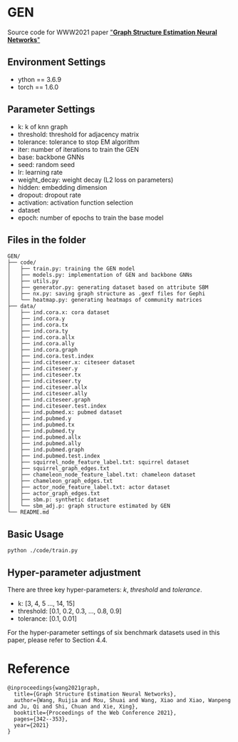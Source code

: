# GEN

Source code for WWW2021 paper ["**Graph Structure Estimation Neural Networks**"](https://doi.org/10.1145/3442381.3449952)



## Environment Settings

* ython == 3.6.9
* torch == 1.6.0



## Parameter Settings

- k: k of knn graph
- threshold: threshold for adjacency matrix
- tolerance: tolerance to stop EM algorithm
- iter: number of iterations to train the GEN
- base: backbone GNNs
- seed: random seed
- lr: learning rate
- weight_decay: weight decay (L2 loss on parameters)
- hidden: embedding dimension
- dropout: dropout rate
- activation: activation function selection
- dataset
- epoch: number of epochs to train the base model



## Files in the folder

~~~~
GEN/
├── code/
│   ├── train.py: training the GEN model
│   ├── models.py: implementation of GEN and backbone GNNs
│   ├── utils.py
│   ├── generator.py: generating dataset based on attribute SBM
│   ├── nx.py: saving graph structure as .gexf files for Gephi
│   └── heatmap.py: generating heatmaps of community matrices
├── data/
│   ├── ind.cora.x: cora dataset
│   ├── ind.cora.y
│   ├── ind.cora.tx
│   ├── ind.cora.ty
│   ├── ind.cora.allx
│   ├── ind.cora.ally
│   ├── ind.cora.graph
│   ├── ind.cora.test.index
│   ├── ind.citeseer.x: citeseer dataset
│   ├── ind.citeseer.y
│   ├── ind.citeseer.tx
│   ├── ind.citeseer.ty
│   ├── ind.citeseer.allx
│   ├── ind.citeseer.ally
│   ├── ind.citeseer.graph
│   ├── ind.citeseer.test.index
│   ├── ind.pubmed.x: pubmed dataset
│   ├── ind.pubmed.y
│   ├── ind.pubmed.tx
│   ├── ind.pubmed.ty
│   ├── ind.pubmed.allx
│   ├── ind.pubmed.ally
│   ├── ind.pubmed.graph
│   ├── ind.pubmed.test.index
│   ├── squirrel_node_feature_label.txt: squirrel dataset
│   ├── squirrel_graph_edges.txt
│   ├── chameleon_node_feature_label.txt: chameleon dataset
│   ├── chameleon_graph_edges.txt
│   ├── actor_node_feature_label.txt: actor dataset
│   ├── actor_graph_edges.txt
│   ├── sbm.p: synthetic dataset
│   └── sbm_adj.p: graph structure estimated by GEN
└── README.md
~~~~



## Basic Usage

~~~
python ./code/train.py 
~~~



## Hyper-parameter adjustment

There are three key hyper-parameters: *k*, *threshold* and *tolerance*.

- k: [3, 4, 5 …, 14, 15]
- threshold: [0.1, 0.2, 0.3, …, 0.8, 0.9]
- tolerance: [0.1, 0.01]

For the hyper-parameter settings of six benchmark datasets used in this paper, please refer to Section 4.4.





# Reference

```
@inproceedings{wang2021graph,
  title={Graph Structure Estimation Neural Networks},
  author={Wang, Ruijia and Mou, Shuai and Wang, Xiao and Xiao, Wanpeng and Ju, Qi and Shi, Chuan and Xie, Xing},
  booktitle={Proceedings of the Web Conference 2021},
  pages={342--353},
  year={2021}
}
```